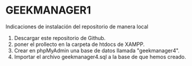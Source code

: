 # GEEKMANAGER1
Indicaciones de instalación del repositorio de manera local
1. Descargar este repositorio de Github. <br>
2. poner el prollecto en la carpeta de htdocs de XAMPP. <br>
3. Crear en phpMyAdmin una base de datos llamada "geekmanager4". <br>
4. Importar el archivo geekmanager4.sql a la base de que hemos creado.
